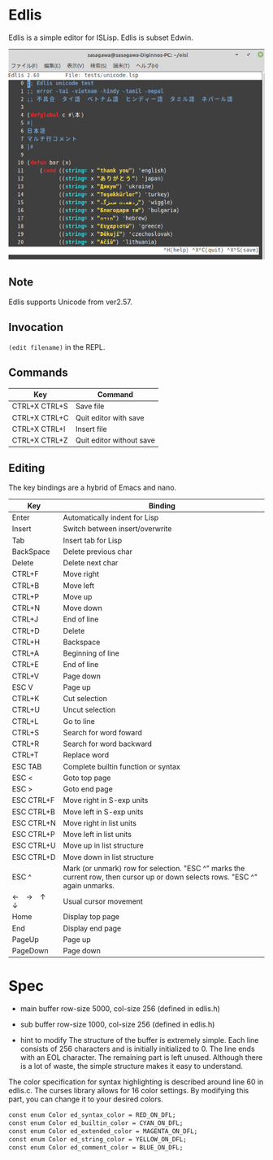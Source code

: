 # Edlis
Edlis is a simple editor for ISLisp. Edlis is subset Edwin.

![Edlis](screen6.png)

## Note
Edlis supports Unicode from ver2.57.

## Invocation
`(edit filename)` in the REPL.

## Commands

| Key           | Command                 |
| ------------- | ------------------------|
| CTRL+X CTRL+S | Save file               |
| CTRL+X CTRL+C | Quit editor with save   |
| CTRL+X CTRL+I | Insert file             |
| CTRL+X CTRL+Z | Quit editor without save|

## Editing
The key bindings are a hybrid of Emacs and nano.

| Key       | Binding                         |
| --------- | ------------------------------- |
| Enter     | Automatically indent for Lisp   |
| Insert    | Switch between insert/overwrite |
| Tab       | Insert tab for Lisp             |
| BackSpace | Delete previous char            |
| Delete    | Delete next char                |
| CTRL+F    | Move right                      |
| CTRL+B    | Move left                       |
| CTRL+P    | Move up                         |
| CTRL+N    | Move down                       |
| CTRL+J    | End of line                     |
| CTRL+D    | Delete                          |
| CTRL+H    | Backspace                       |
| CTRL+A    | Beginning of line               |
| CTRL+E    | End of line                     |
| CTRL+V    | Page down                       |
| ESC V     | Page up                         |
| CTRL+K    | Cut selection                   |
| CTRL+U    | Uncut selection                 |
| CTRL+L    | Go to line                      |
| CTRL+S    | Search for word foward          |
| CTRL+R    | Search for word backward        |
| CTRL+T    | Replace word                    |
| ESC TAB   | Complete builtin function or syntax |
| ESC <     | Goto top page                   |
| ESC >     | Goto end page                   |
| ESC CTRL+F| Move right in S-exp units       |
| ESC CTRL+B| Move left in S-exp units        |
| ESC CTRL+N| Move right in list units        |
| ESC CTRL+P| Move left in list units         |
| ESC CTRL+U| Move up in list structure       |
| ESC CTRL+D| Move down in list structure     |
| ESC ^     | Mark (or unmark) row for selection. "ESC ^" marks the current row, then cursor up or down selects rows. "ESC ^" again unmarks.|
| ←　→　↑　↓　| Usual cursor movement          |
| Home      | Display top page                |
| End       | Display end page                |
| PageUp    | Page up                         |
| PageDown  | Page down                       |


# Spec 

- main buffer  row-size  5000, col-size 256 (defined in edlis.h)
- sub buffer  row-size 1000, col-size 256 (defined in edlis.h)

- hint to modify
The structure of the buffer is extremely simple. Each line consists of 256 characters and is initially initialized to 0. The line ends with an EOL character. The remaining part is left unused. Although there is a lot of waste, the simple structure makes it easy to understand.

The color specification for syntax highlighting is described around line 60 in edlis.c. The curses library allows for 16 color settings. By modifying this part, you can change it to your desired colors.

```
const enum Color ed_syntax_color = RED_ON_DFL;
const enum Color ed_builtin_color = CYAN_ON_DFL;
const enum Color ed_extended_color = MAGENTA_ON_DFL;
const enum Color ed_string_color = YELLOW_ON_DFL;
const enum Color ed_comment_color = BLUE_ON_DFL;

```